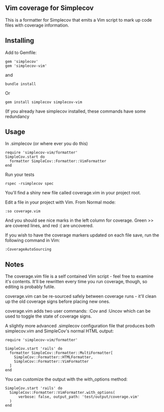 ## Vim coverage for Simplecov

This is a formatter for Simplecov that emits a Vim script to mark up code files with coverage information.

## Installing

Add to Gemfile:

    gem 'simplecov'
    gem 'simplecov-vim'

and

    bundle install

Or 

    gem install simplecov simplecov-vim

(If you already have simplecov installed, these commands have some redundancy

## Usage

In .simplecov (or where ever you do this)

    require 'simplecov-vim/formatter'
    SimpleCov.start do
      formatter SimpleCov::Formatter::VimFormatter
    end

Run your tests 

    rspec -rsimplecov spec

You'll find a shiny new file called coverage.vim in your project root.

Edit a file in your project with Vim.  From Normal mode:

    :so coverage.vim

And you should see nice marks in the left column for coverage.  Green >> are covered lines, and red :( are uncovered.

If you wish to have the coverage markers updated on each file save, run the following command in Vim:

    :CoverageAutoSourcing

## Notes

The coverage.vim file is a self contained Vim script - feel free to examine it's contents.  It'll be rewritten every time you run coverage, though, so editing is probably futile.

coverage.vim can be re-sourced safely between coverage runs - it'll clean up the old coverage signs before placing new ones.

coverage.vim adds two user commands: :Cov and :Uncov which can be used to toggle the state of coverage signs.


A slightly more advanced .simplecov configuration file that produces both simplecov.vim and SimpleCov's normal HTML output:

    require 'simplecov-vim/formatter'

    SimpleCov.start 'rails' do
      formatter SimpleCov::Formatter::MultiFormatter[
        SimpleCov::Formatter::HTMLFormatter,
        SimpleCov::Formatter::VimFormatter
      ]
    end


You can customize the output with the with_options method:

    SimpleCov.start 'rails' do
      SimpleCov::Formatter::VimFormatter.with_options(
          verbose: false, output_path: 'test/output/coverage.vim'
      )
    end
